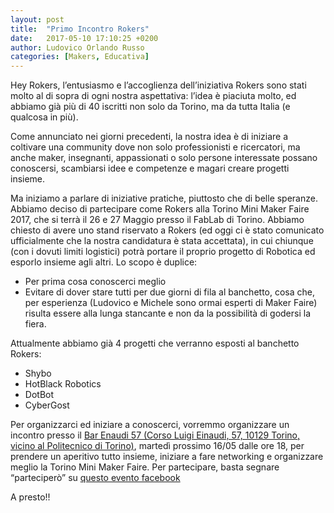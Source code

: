 ```yaml
---
layout: post
title:  "Primo Incontro Rokers"
date:   2017-05-10 17:10:25 +0200
author: Ludovico Orlando Russo
categories: [Makers, Educativa]
---
```

Hey Rokers,
l’entusiasmo e l’accoglienza dell’iniziativa Rokers sono stati molto al di sopra di ogni nostra aspettativa: l’idea è piaciuta molto, ed abbiamo già più di 40 iscritti non solo da Torino, ma da tutta Italia (e qualcosa in più).

Come annunciato nei giorni precedenti, la nostra idea è di iniziare a coltivare una community dove non solo professionisti e ricercatori, ma anche maker, insegnanti, appassionati o solo persone interessate possano conoscersi, scambiarsi idee e competenze e magari creare progetti insieme.

Ma iniziamo a parlare di iniziative pratiche, piuttosto che di belle speranze. Abbiamo deciso di partecipare come Rokers alla Torino Mini Maker Faire 2017, che si terrà il 26 e 27 Maggio presso il FabLab di Torino. Abbiamo chiesto di avere uno stand riservato a Rokers (ed oggi ci è stato comunicato ufficialmente che la nostra candidatura è stata accettata), in cui chiunque (con i dovuti limiti logistici) potrà portare il proprio progetto di Robotica ed esporlo insieme agli altri. Lo scopo è duplice:

- Per prima cosa conoscerci meglio
- Evitare di dover stare tutti per due giorni di fila al banchetto, cosa che, per esperienza (Ludovico e Michele sono ormai esperti di Maker Faire) risulta essere alla lunga stancante e non da la possibilità di godersi la fiera.

Attualmente abbiamo già 4 progetti che verranno esposti al banchetto Rokers:

- Shybo
- HotBlack Robotics
- DotBot
- CyberGost

Per organizzarci ed iniziare a conoscerci, vorremmo organizzare un incontro presso il [Bar Enaudi 57 (Corso Luigi Einaudi, 57, 10129 Torino, vicino al Politecnico di Torino)](https://goo.gl/maps/eTgaVYioViE2), martedì prossimo 16/05 dalle ore 18, per prendere un aperitivo tutto insieme, iniziare a fare networking e organizzare meglio la Torino Mini Maker Faire.
Per partecipare, basta segnare “parteciperò” su [questo evento facebook](https://www.facebook.com/events/2001585506729466/)

A presto!!
